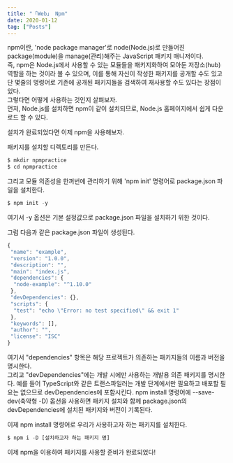 ```yaml
---
title: "「Web」 Npm"
date: 2020-01-12
tag: ["Posts"]
---
```

  
  
npm이란, 'node package manager'로 node(Node.js)로 만들어진 package(module)을 manage(관리)해주는 JavaScript 패키지 매니저이다.  
즉, npm은 Node.js에서 사용할 수 있는 모듈들을 패키지화하여 모아둔 저장소(hub) 역할을 하는 것이라 볼 수 있으며, 이를 통해 자신이 작성한 패키지를 공개할 수도 있고 단 몇줄의 명령어로 기존에 공개된 패키지들을 검색하여 재사용할 수도 있다는 장점이 있다.  
그렇다면 어떻게 사용하는 것인지 살펴보자.  
먼저, Node.js를 설치하면 npm이 같이 설치되므로, Node.js 홈페이지에서 쉽게 다운로드 할 수 있다.  
  
설치가 완료되었다면 이제 npm을 사용해보자.  
  
패키지를 설치할 디렉토리를 만든다.  
  
```javascript
$ mkdir npmpractice
$ cd npmpractice
```
  
그리고 모듈 의존성을 한꺼번에 관리하기 위해 'npm init' 명령어로 package.json 파일을 설치한다.  
  
```javascript
$ npm init -y
```
  
여기서 -y 옵션은 기본 설정값으로 package.json 파일을 설치하기 위한 것이다.  
  
그럼 다음과 같은 package.json 파일이 생성된다.  
  
```javascript
{
 "name": "example",
 "version": "1.0.0",
 "description": "",
 "main": "index.js",
 "dependencies": {
  "node-example": "^1.10.0"
 },
 "devDependencies": {},
 "scripts": {
  "test": "echo \"Error: no test specified\" && exit 1"
 },
 "keywords": [],
 "author": "",
 "license": "ISC"
}
```
  
여기서 "dependencies" 항목은 해당 프로젝트가 의존하는 패키지들의 이름과 버전을 명시한다.  
그리고 "devDependencies"에는 개발 시에만 사용하는 개발용 의존 패키지를 명시한다. 예를 들어 TypeScript와 같은 트랜스파일러는 개발 단계에서만 필요하고 배포할 필요는 없으므로 devDependencies에 포함시킨다. npm install 명령어에 --save-dev(축약형 -D) 옵션을 사용하면 패키지 설치와 함께 package.json의 devDependencies에 설치된 패키지와 버전이 기록된다.  
  
이제 npm install 명령어로 우리가 사용하고자 하는 패키지를 설치한다.  
  
```javascript
$ npm i -D [설치하고자 하는 패키지 명]
```
  
이제 npm을 이용하여 패키지를 사용할 준비가 완료되었다!
